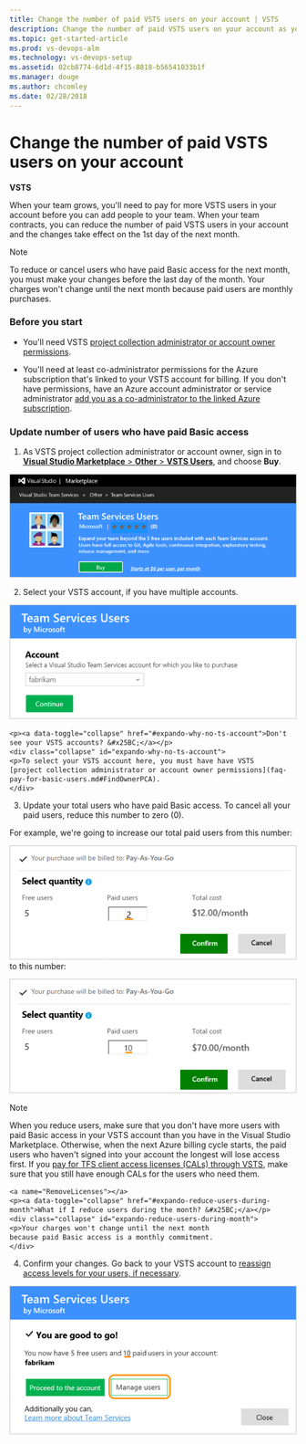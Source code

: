```yaml
---
title: Change the number of paid VSTS users on your account | VSTS
description: Change the number of paid VSTS users on your account as your team grows or contracts (Visual Studio Online, VSO, VSTS)
ms.topic: get-started-article
ms.prod: vs-devops-alm
ms.technology: vs-devops-setup
ms.assetid: 02cb8774-6d1d-4f15-8818-b56541033b1f
ms.manager: douge
ms.author: chcomley
ms.date: 02/28/2018
---
```

[//]: # (monikerRange: 'vsts')

# Change the number of paid VSTS users on your account

**VSTS**

When your team grows, you'll need to pay for more VSTS users in your account before you can add people to your team. When your team contracts,
you can reduce the number of paid VSTS users in your account and the changes take effect on the 1st day of the next month.

>[!NOTE]
> To reduce or cancel users who have paid Basic access for the next month, you must make your changes before the last day of the month. 
> Your charges won't change until the next month because paid users are monthly purchases. 

### Before you start

* You'll need VSTS [project collection administrator or account owner permissions](faq-pay-for-basic-users.md#FindOwnerPCA).

* You'll need at least co-administrator permissions for the Azure subscription that's linked to your VSTS account for billing. If you don't have permissions, have an Azure account administrator or service administrator [add you as a co-administrator to the linked Azure subscription](add-backup-billing-managers.md).

### Update number of users who have paid Basic access

1. As VSTS project collection administrator or account owner, sign in to [**Visual Studio Marketplace** > **Other** > **VSTS Users**](https://marketplace.visualstudio.com/items?itemName=ms.vss-vstsuser), and choose **Buy**.

  ![Go to Visual Studio Marketplace, Other, VSTS Users](_img/buy-more-basic-access/team-services-users-vs-marketplace.png)

2. Select your VSTS account, if you have multiple accounts.

  ![Select your VSTS account](_img/buy-more-basic-access/select-team-services-account-vs-marketplace.png)

	<p><a data-toggle="collapse" href="#expando-why-no-ts-account">Don't see your VSTS accounts? &#x25BC;</a></p>
	<div class="collapse" id="expando-why-no-ts-account">
	<p>To select your VSTS account here, you must have have VSTS
	[project collection administrator or account owner permissions](faq-pay-for-basic-users.md#FindOwnerPCA).
	</div>

3. Update your total users who have paid Basic access. To cancel all your paid users, reduce this number to zero (0).

  For example, we're going to increase our total paid users from this number:

  ![Current number of users who have paid Basic access](_img/buy-more-basic-access/select-number-users-vs-marketplace.png) to this number:

  ![Increase users who have paid Basic access](_img/buy-more-basic-access/select-number-users-vs-marketplace-add-more.png)

 >[!NOTE]
 > When you reduce users, make sure that you don't have more users with paid Basic access in your VSTS account than you have in the Visual Studio Marketplace. Otherwise, when the next Azure billing cycle starts, the paid users who haven't signed into your account the longest will lose access first. If you [pay for TFS client access licenses (CALs) through VSTS](buy-access-tfs-test-hub.md), make sure that you still have enough CALs for the users who need them.

	<a name="RemoveLicenses"></a>
	<p><a data-toggle="collapse" href="#expando-reduce-users-during-month">What if I reduce users during the month? &#x25BC;</a></p>
	<div class="collapse" id="expando-reduce-users-during-month">
	<p>Your charges won't change until the next month 
	because paid Basic access is a monthly commitment. 
	</div>

4. Confirm your changes. Go back to your VSTS account to [reassign access levels for your users, if necessary](../accounts/add-account-users-assign-access-levels.md).

  ![Reassign user access levels, if necessary](_img/buy-more-basic-access/confirm-updated-basic-access-purchase-vs-marketplace.png)
